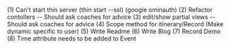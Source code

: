 (1) Can't start thin server (thin start --ssl) (google ominauth)
(2) Refactor contollers -- Should ask coaches for advice
(3) edit/show partial views -- Should ask coaches for advice
(4) Scope method for itinerary/Record (Make dynamic specific to user)
(5) Write Readme
(6) Write Blog
(7) Record Demo
(8) Time attribute needs to be added to Event